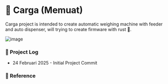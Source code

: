 # 💈 Carga (Memuat) 

Carga project is intended to create automatic weighing machine with feeder and auto dispenser, will trying to create firmware with rust 🦀.

![image](https://github.com/user-attachments/assets/694371ba-0769-4dbd-916e-97ee9f88f41d)

### 🌳 Project Log

- 24 Februari 2025 - Initial Project Commit

### 🥖 Reference 

